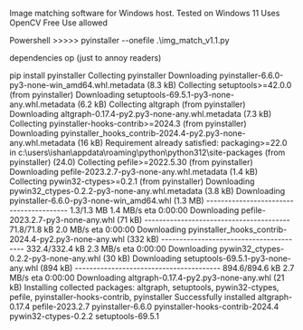 Image matching software for Windows host.
Tested on Windows 11
Uses OpenCV
Free Use allowed


Powershell >>>>>  pyinstaller --onefile .\img_match_v1.1.py   


dependencies op (just to annoy readers) 


 pip install pyinstaller
Collecting pyinstaller
  Downloading pyinstaller-6.6.0-py3-none-win_amd64.whl.metadata (8.3 kB)
Collecting setuptools>=42.0.0 (from pyinstaller)
  Downloading setuptools-69.5.1-py3-none-any.whl.metadata (6.2 kB)
Collecting altgraph (from pyinstaller)
  Downloading altgraph-0.17.4-py2.py3-none-any.whl.metadata (7.3 kB)
Collecting pyinstaller-hooks-contrib>=2024.3 (from pyinstaller)
  Downloading pyinstaller_hooks_contrib-2024.4-py2.py3-none-any.whl.metadata (16 kB)
Requirement already satisfied: packaging>=22.0 in c:\users\ishan\appdata\roaming\python\python312\site-packages (from pyinstaller) (24.0)
Collecting pefile>=2022.5.30 (from pyinstaller)
  Downloading pefile-2023.2.7-py3-none-any.whl.metadata (1.4 kB)
Collecting pywin32-ctypes>=0.2.1 (from pyinstaller)
  Downloading pywin32_ctypes-0.2.2-py3-none-any.whl.metadata (3.8 kB)
Downloading pyinstaller-6.6.0-py3-none-win_amd64.whl (1.3 MB)
   ---------------------------------------- 1.3/1.3 MB 1.4 MB/s eta 0:00:00
Downloading pefile-2023.2.7-py3-none-any.whl (71 kB)
   ---------------------------------------- 71.8/71.8 kB 2.0 MB/s eta 0:00:00
Downloading pyinstaller_hooks_contrib-2024.4-py2.py3-none-any.whl (332 kB)
   ---------------------------------------- 332.4/332.4 kB 2.3 MB/s eta 0:00:00
Downloading pywin32_ctypes-0.2.2-py3-none-any.whl (30 kB)
Downloading setuptools-69.5.1-py3-none-any.whl (894 kB)
   ---------------------------------------- 894.6/894.6 kB 2.7 MB/s eta 0:00:00
Downloading altgraph-0.17.4-py2.py3-none-any.whl (21 kB)
Installing collected packages: altgraph, setuptools, pywin32-ctypes, pefile, pyinstaller-hooks-contrib, pyinstaller
Successfully installed altgraph-0.17.4 pefile-2023.2.7 pyinstaller-6.6.0 pyinstaller-hooks-contrib-2024.4 pywin32-ctypes-0.2.2 setuptools-69.5.1
